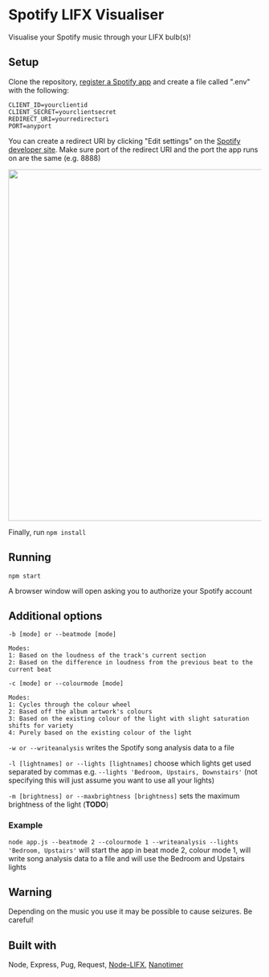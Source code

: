 # Spotify LIFX Visualiser
Visualise your Spotify music through your LIFX bulb(s)!

## Setup
Clone the repository, [register a Spotify app](https://developer.spotify.com) and create a file called ".env" with the following:

```
CLIENT_ID=yourclientid
CLIENT_SECRET=yourclientsecret
REDIRECT_URI=yourredirecturi
PORT=anyport
```

You can create a redirect URI by clicking "Edit settings" on the [Spotify developer site](https://developer.spotify.com). Make sure port of the redirect URI and the port the app runs on are the same (e.g. 8888)

<img src="https://i.imgur.com/u3rQeyc.png" width="700">

Finally, run ```npm install```

## Running
```npm start```

A browser window will open asking you to authorize your Spotify account

## Additional options
```-b [mode] or --beatmode [mode]``` 

``` 
Modes: 
1: Based on the loudness of the track's current section
2: Based on the difference in loudness from the previous beat to the current beat
```

```-c [mode] or --colourmode [mode]```

```
Modes:
1: Cycles through the colour wheel
2: Based off the album artwork's colours
3: Based on the existing colour of the light with slight saturation shifts for variety
4: Purely based on the existing colour of the light
```

```-w or --writeanalysis``` writes the Spotify song analysis data to a file

```-l [lightnames] or --lights [lightnames]``` choose which lights get used separated by commas e.g. ```--lights 'Bedroom, Upstairs, Downstairs'``` (not specifying this will just assume you want to use all your lights)

```-m [brightness] or --maxbrightness [brightness]``` sets the maximum brightness of the light (**TODO**)

### Example
```node app.js --beatmode 2 --colourmode 1 --writeanalysis --lights 'Bedroom, Upstairs'``` will start the app in beat mode 2, colour mode 1, will write song analysis data to a file and will use the Bedroom and Upstairs lights

## Warning
Depending on the music you use it may be possible to cause seizures. Be careful!

## Built with
Node, Express, Pug, Request, [Node-LIFX](https://github.com/MariusRumpf/node-lifx), [Nanotimer](https://github.com/Krb686/nanotimer)
